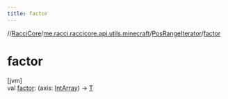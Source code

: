 ```yaml
---
title: factor
---
```

//[RacciCore](../../../index.html)/[me.racci.raccicore.api.utils.minecraft](../index.html)/[PosRangeIterator](index.html)/[factor](factor.html)



# factor



[jvm]\
val [factor](factor.html): (axis: [IntArray](https://kotlinlang.org/api/latest/jvm/stdlib/kotlin/-int-array/index.html)) -&gt; [T](index.html)




